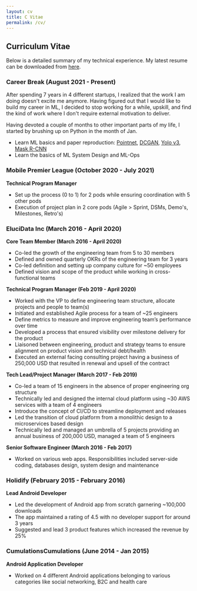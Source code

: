 ```yaml
---
layout: cv
title: C Vitae
permalink: /cv/
---
```

## Curriculum Vitae


Below is a detailed summary of my technical experience. My latest resume can be downloaded from <a href="/assets/cv.pdf">here</a>. 

### Career Break (August 2021 - Present)
After spending 7 years in 4 different startups, I realized that the work I am doing doesn't excite me anymore. Having figured out that I would like to build my career in ML, I decided to stop working for a while, upskill, and find the kind of work where I don't require external motivation to deliver.  
  
Having devoted a couple of months to other important parts of my life, I started by brushing up on Python in the month of Jan.
-   Learn ML basics and paper reproduction: [Pointnet](https://arxiv.org/abs/1612.00593?context=cs), [DCGAN](https://arxiv.org/abs/1511.06434), [Yolo v3](https://arxiv.org/abs/1804.02767), [Mask R-CNN](https://arxiv.org/abs/1703.06870)
-   Learn the basics of ML System Design and ML-Ops

### Mobile Premier League (October 2020 - July 2021)
**Technical Program Manager**
-   Set up the process (0 to 1) for 2 pods while ensuring coordination with 5 other pods    
-   Execution of project plan in 2 core pods (Agile > Sprint, DSMs, Demo's, Milestones, Retro's)

### EluciData Inc (March 2016 - April 2020)
**Core Team Member (March 2016 - April 2020)**
-   Co-led the growth of the engineering team from 5 to 30 members
-   Defined and owned quarterly OKRs of the engineering team for 3 years
-   Co-led definition and setting up company culture for ~50 employees
-   Defined vision and scope of the product while working in cross-functional teams

**Technical Program Manager (Feb 2019 - April 2020)**
-   Worked with the VP to define engineering team structure, allocate projects and people to team(s)
-   Initiated and established Agile process for a team of ~25 engineers
-   Define metrics to measure and improve engineering team’s performance over time
-   Developed a process that ensured visibility over milestone delivery for the product
-   Liaisoned between engineering, product and strategy teams to ensure alignment on product vision and technical debt/health
-   Executed an external facing consulting project having a business of 250,000 USD that resulted in renewal and upsell of the contract

**Tech Lead/Project Manager (March 2017 - Feb 2019)**
-   Co-led a team of 15 engineers in the absence of proper engineering org structure
-   Technically led and designed the internal cloud platform using ~30 AWS services with a team of 4 engineers
-   Introduce the concept of CI/CD to streamline deployment and releases
-   Led the transition of cloud platform from a monolithic design to a microservices based design
-   Technically led and managed an umbrella of 5 projects providing an annual business of 200,000 USD, managed a team of 5 engineers

**Senior Software Engineer (March 2016 - Feb 2017)**
-   Worked on various web apps. Responsibilities included server-side coding, databases design, system design and maintenance

### Holidify (February 2015 - February 2016)
**Lead Android Developer**
- Led the development of Android app from scratch garnering ~100,000 downloads
- The app maintained a rating of 4.5 with no developer support for around 3 years 
- Suggested and lead 3 product features which increased the revenue by 25%

### CumulationsCumulations (June 2014 - Jan 2015)
**Android Application Developer**
- Worked on 4 different Android applications belonging to various categories like social networking, B2C and health care